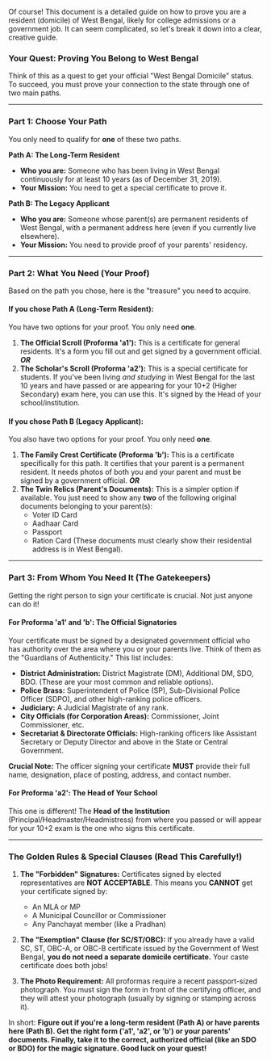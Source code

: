 Of course! This document is a detailed guide on how to prove you are a resident (domicile) of West Bengal, likely for college admissions or a government job. It can seem complicated, so let's break it down into a clear, creative guide.

### Your Quest: Proving You Belong to West Bengal

Think of this as a quest to get your official "West Bengal Domicile" status. To succeed, you must prove your connection to the state through one of two main paths.

---

### **Part 1: Choose Your Path**

You only need to qualify for **one** of these two paths.

**Path A: The Long-Term Resident**
*   **Who you are:** Someone who has been living in West Bengal continuously for at least 10 years (as of December 31, 2019).
*   **Your Mission:** You need to get a special certificate to prove it.

**Path B: The Legacy Applicant**
*   **Who you are:** Someone whose parent(s) are permanent residents of West Bengal, with a permanent address here (even if you currently live elsewhere).
*   **Your Mission:** You need to provide proof of your parents' residency.

---

### **Part 2: What You Need (Your Proof)**

Based on the path you chose, here is the "treasure" you need to acquire.

#### **If you chose Path A (Long-Term Resident):**

You have two options for your proof. You only need **one**.

1.  **The Official Scroll (Proforma 'a1'):** This is a certificate for general residents. It's a form you fill out and get signed by a government official.
    ***OR***
2.  **The Scholar's Scroll (Proforma 'a2'):** This is a special certificate for students. If you've been living *and studying* in West Bengal for the last 10 years and have passed or are appearing for your 10+2 (Higher Secondary) exam here, you can use this. It's signed by the Head of your school/institution.

#### **If you chose Path B (Legacy Applicant):**

You also have two options for your proof. You only need **one**.

1.  **The Family Crest Certificate (Proforma 'b'):** This is a certificate specifically for this path. It certifies that your parent is a permanent resident. It needs photos of both you and your parent and must be signed by a government official.
    ***OR***
2.  **The Twin Relics (Parent's Documents):** This is a simpler option if available. You just need to show any **two** of the following original documents belonging to your parent(s):
    *   Voter ID Card
    *   Aadhaar Card
    *   Passport
    *   Ration Card
    (These documents must clearly show their residential address is in West Bengal).

---

### **Part 3: From Whom You Need It (The Gatekeepers)**

Getting the right person to sign your certificate is crucial. Not just anyone can do it!

#### **For Proforma 'a1' and 'b': The Official Signatories**

Your certificate must be signed by a designated government official who has authority over the area where you or your parents live. Think of them as the "Guardians of Authenticity." This list includes:

*   **District Administration:** District Magistrate (DM), Additional DM, SDO, BDO. (These are your most common and reliable options).
*   **Police Brass:** Superintendent of Police (SP), Sub-Divisional Police Officer (SDPO), and other high-ranking police officers.
*   **Judiciary:** A Judicial Magistrate of any rank.
*   **City Officials (for Corporation Areas):** Commissioner, Joint Commissioner, etc.
*   **Secretariat & Directorate Officials:** High-ranking officers like Assistant Secretary or Deputy Director and above in the State or Central Government.

**Crucial Note:** The officer signing your certificate **MUST** provide their full name, designation, place of posting, address, and contact number.

#### **For Proforma 'a2': The Head of Your School**

This one is different! The **Head of the Institution** (Principal/Headmaster/Headmistress) from where you passed or will appear for your 10+2 exam is the one who signs this certificate.

---

### **The Golden Rules & Special Clauses (Read This Carefully!)**

1.  **The "Forbidden" Signatures:** Certificates signed by elected representatives are **NOT ACCEPTABLE**. This means you **CANNOT** get your certificate signed by:
    *   An MLA or MP
    *   A Municipal Councillor or Commissioner
    *   Any Panchayat member (like a Pradhan)

2.  **The "Exemption" Clause (for SC/ST/OBC):** If you already have a valid SC, ST, OBC-A, or OBC-B certificate issued by the Government of West Bengal, **you do not need a separate domicile certificate.** Your caste certificate does both jobs!

3.  **The Photo Requirement:** All proformas require a recent passport-sized photograph. You must sign the form in front of the certifying officer, and they will attest your photograph (usually by signing or stamping across it).

In short: **Figure out if you're a long-term resident (Path A) or have parents here (Path B). Get the right form ('a1', 'a2', or 'b') or your parents' documents. Finally, take it to the correct, authorized official (like an SDO or BDO) for the magic signature. Good luck on your quest!**
